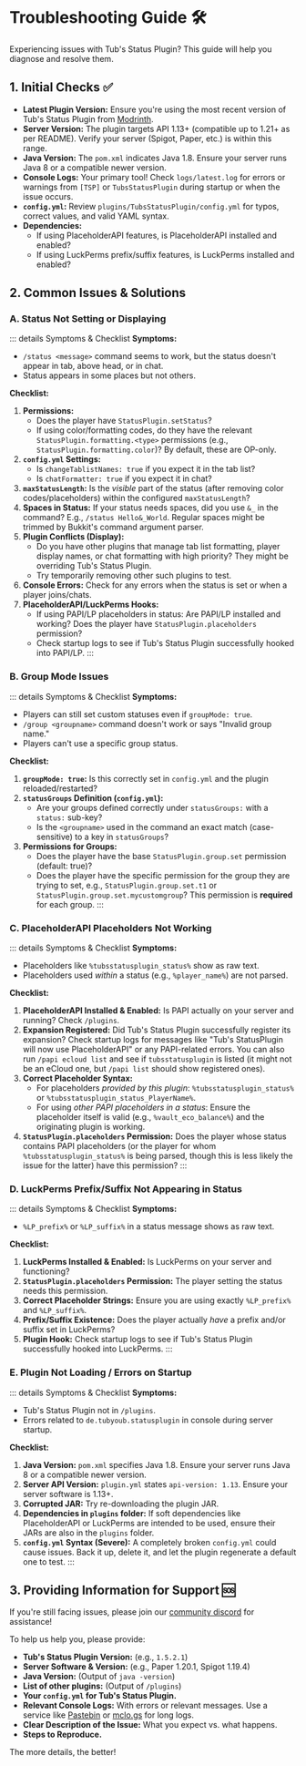 # Troubleshooting Guide 🛠️

Experiencing issues with Tub's Status Plugin? This guide will help you diagnose and resolve them.

## 1. Initial Checks ✅

*   **Latest Plugin Version:** Ensure you're using the most recent version of Tub's Status Plugin from [Modrinth](https://modrinth.com/plugin/tubs-status-plugin).
*   **Server Version:** The plugin targets API 1.13+ (compatible up to 1.21+ as per README). Verify your server (Spigot, Paper, etc.) is within this range.
*   **Java Version:** The `pom.xml` indicates Java 1.8. Ensure your server runs Java 8 or a compatible newer version.
*   **Console Logs:** Your primary tool! Check `logs/latest.log` for errors or warnings from `[TSP]` or `TubsStatusPlugin` during startup or when the issue occurs.
*   **`config.yml`:** Review `plugins/TubsStatusPlugin/config.yml` for typos, correct values, and valid YAML syntax.
*   **Dependencies:**
    *   If using PlaceholderAPI features, is PlaceholderAPI installed and enabled?
    *   If using LuckPerms prefix/suffix features, is LuckPerms installed and enabled?

## 2. Common Issues & Solutions

### A. Status Not Setting or Displaying

::: details Symptoms & Checklist
**Symptoms:**
*   `/status <message>` command seems to work, but the status doesn't appear in tab, above head, or in chat.
*   Status appears in some places but not others.

**Checklist:**
1.  **Permissions:**
    *   Does the player have `StatusPlugin.setStatus`?
    *   If using color/formatting codes, do they have the relevant `StatusPlugin.formatting.<type>` permissions (e.g., `StatusPlugin.formatting.color`)? By default, these are OP-only.
2.  **`config.yml` Settings:**
    *   Is `changeTablistNames: true` if you expect it in the tab list?
    *   Is `chatFormatter: true` if you expect it in chat?
3.  **`maxStatusLength`:** Is the *visible* part of the status (after removing color codes/placeholders) within the configured `maxStatusLength`?
4.  **Spaces in Status:** If your status needs spaces, did you use `&_` in the command? E.g., `/status Hello&_World`. Regular spaces might be trimmed by Bukkit's command argument parser.
5.  **Plugin Conflicts (Display):**
    *   Do you have other plugins that manage tab list formatting, player display names, or chat formatting with high priority? They might be overriding Tub's Status Plugin.
    *   Try temporarily removing other such plugins to test.
6.  **Console Errors:** Check for any errors when the status is set or when a player joins/chats.
7.  **PlaceholderAPI/LuckPerms Hooks:**
    *   If using PAPI/LP placeholders in status: Are PAPI/LP installed and working? Does the player have `StatusPlugin.placeholders` permission?
    *   Check startup logs to see if Tub's Status Plugin successfully hooked into PAPI/LP.
:::

### B. Group Mode Issues

::: details Symptoms & Checklist
**Symptoms:**
*   Players can still set custom statuses even if `groupMode: true`.
*   `/group <groupname>` command doesn't work or says "Invalid group name."
*   Players can't use a specific group status.

**Checklist:**
1.  **`groupMode: true`:** Is this correctly set in `config.yml` and the plugin reloaded/restarted?
2.  **`statusGroups` Definition (`config.yml`):**
    *   Are your groups defined correctly under `statusGroups:` with a `status:` sub-key?
    *   Is the `<groupname>` used in the command an exact match (case-sensitive) to a key in `statusGroups`?
3.  **Permissions for Groups:**
    *   Does the player have the base `StatusPlugin.group.set` permission (default: true)?
    *   Does the player have the specific permission for the group they are trying to set, e.g., `StatusPlugin.group.set.t1` or `StatusPlugin.group.set.mycustomgroup`? This permission is **required** for each group.
:::

### C. PlaceholderAPI Placeholders Not Working

::: details Symptoms & Checklist
**Symptoms:**
*   Placeholders like `%tubsstatusplugin_status%` show as raw text.
*   Placeholders used *within* a status (e.g., `%player_name%`) are not parsed.

**Checklist:**
1.  **PlaceholderAPI Installed & Enabled:** Is PAPI actually on your server and running? Check `/plugins`.
2.  **Expansion Registered:** Did Tub's Status Plugin successfully register its expansion? Check startup logs for messages like "Tub's StatusPlugin will now use PlaceholderAPI" or any PAPI-related errors. You can also run `/papi ecloud list` and see if `tubsstatusplugin` is listed (it might not be an eCloud one, but `/papi list` should show registered ones).
3.  **Correct Placeholder Syntax:**
    *   For placeholders *provided by this plugin*: `%tubsstatusplugin_status%` or `%tubsstatusplugin_status_PlayerName%`.
    *   For using *other PAPI placeholders in a status*: Ensure the placeholder itself is valid (e.g., `%vault_eco_balance%`) and the originating plugin is working.
4.  **`StatusPlugin.placeholders` Permission:** Does the player whose status contains PAPI placeholders (or the player for whom `%tubsstatusplugin_status%` is being parsed, though this is less likely the issue for the latter) have this permission?
:::

### D. LuckPerms Prefix/Suffix Not Appearing in Status

::: details Symptoms & Checklist
**Symptoms:**
*   `%LP_prefix%` or `%LP_suffix%` in a status message shows as raw text.

**Checklist:**
1.  **LuckPerms Installed & Enabled:** Is LuckPerms on your server and functioning?
2.  **`StatusPlugin.placeholders` Permission:** The player setting the status needs this permission.
3.  **Correct Placeholder Strings:** Ensure you are using exactly `%LP_prefix%` and `%LP_suffix%`.
4.  **Prefix/Suffix Existence:** Does the player actually *have* a prefix and/or suffix set in LuckPerms?
5.  **Plugin Hook:** Check startup logs to see if Tub's Status Plugin successfully hooked into LuckPerms.
:::

### E. Plugin Not Loading / Errors on Startup

::: details Symptoms & Checklist
**Symptoms:**
*   Tub's Status Plugin not in `/plugins`.
*   Errors related to `de.tubyoub.statusplugin` in console during server startup.

**Checklist:**
1.  **Java Version:** `pom.xml` specifies Java 1.8. Ensure your server runs Java 8 or a compatible newer version.
2.  **Server API Version:** `plugin.yml` states `api-version: 1.13`. Ensure your server software is 1.13+.
3.  **Corrupted JAR:** Try re-downloading the plugin JAR.
4.  **Dependencies in `plugins` folder:** If soft dependencies like PlaceholderAPI or LuckPerms are intended to be used, ensure their JARs are also in the `plugins` folder.
5.  **`config.yml` Syntax (Severe):** A completely broken `config.yml` could cause issues. Back it up, delete it, and let the plugin regenerate a default one to test.
:::

## 3. Providing Information for Support 🆘

If you're still facing issues, please join our [community discord](https://discord.pluginz.dev) for assistance!

To help us help you, please provide:

*   **Tub's Status Plugin Version:** (e.g., `1.5.2.1`)
*   **Server Software & Version:** (e.g., Paper 1.20.1, Spigot 1.19.4)
*   **Java Version:** (Output of `java -version`)
*   **List of other plugins:** (Output of `/plugins`)
*   **Your `config.yml` for Tub's Status Plugin.**
*   **Relevant Console Logs:** With errors or relevant messages. Use a service like [Pastebin](https://pastebin.com/) or [mclo.gs](https://mclo.gs/) for long logs.
*   **Clear Description of the Issue:** What you expect vs. what happens.
*   **Steps to Reproduce.**

The more details, the better!
